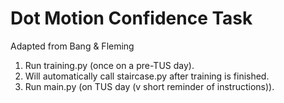 Dot Motion Confidence Task
======

Adapted from Bang & Fleming 

1. Run training.py (once on a pre-TUS day).
2. Will automatically call staircase.py after training is finished.
3. Run main.py (on TUS day (v short reminder of instructions)).



